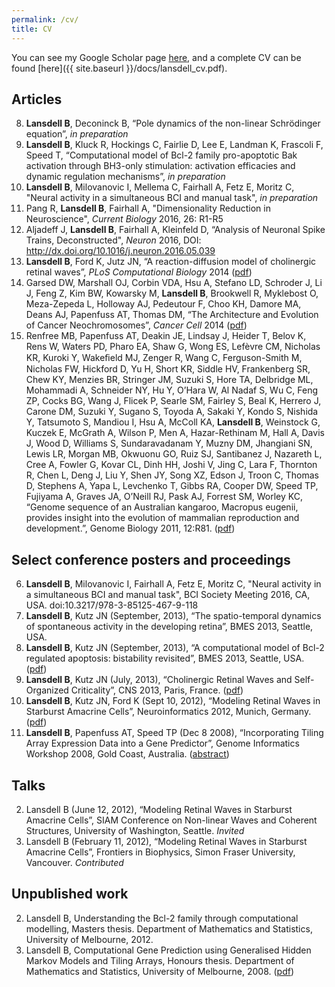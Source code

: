 ```yaml
---
permalink: /cv/
title: CV
---
```


You can see my Google Scholar page [here](https://scholar.google.com/citations?user=vM_KsrQAAAAJ&hl=en), and a complete CV can be found [here]({{ site.baseurl }}/docs/lansdell_cv.pdf).

## Articles

8. **Lansdell B**, Deconinck B, “Pole dynamics of the non-linear Schrödinger equation”, *in preparation*
7. **Lansdell B**, Kluck R, Hockings C, Fairlie D, Lee E, Landman K, Frascoli F, Speed T, “Computational model of Bcl-2 family pro-apoptotic Bak activation through BH3-only stimulation: activation efficacies and dynamic regulation mechanisms”, *in preparation*
6. **Lansdell B**, Milovanovic I, Mellema C, Fairhall A, Fetz E, Moritz C, "Neural activity in a simultaneous BCI and manual task", *in preparation*
5. Pang R, **Lansdell B**, Fairhall A, "Dimensionality Reduction in Neuroscience", *Current Biology* 2016, 26: R1-R5
4. Aljadeff J, **Lansdell B**, Fairhall A, Kleinfeld D, “Analysis of Neuronal Spike Trains, Deconstructed", *Neuron* 2016, DOI: http://dx.doi.org/10.1016/j.neuron.2016.05.039 
3. **Lansdell B**, Ford K, Jutz JN, “A reaction-diffusion model of cholinergic retinal waves”, *PLoS Computational Biology* 2014 ([pdf]({{site.baseurl}}/docs/retinalwaves.pdf))
2. Garsed DW, Marshall OJ, Corbin VDA, Hsu A, Stefano LD, Schroder J, Li J, Feng Z, Kim BW, Kowarsky M, **Lansdell B**, Brookwell R, Myklebost O, Meza-Zepeda L, Holloway AJ, Pedeutour F, Choo KH, Damore MA, Deans AJ, Papenfuss AT, Thomas DM, “The Architecture and Evolution of Cancer Neochromosomes”, *Cancer Cell* 2014 ([pdf]({{site.baseurl}}/docs/neochromosomes.pdf))
1. Renfree MB, Papenfuss AT, Deakin JE, Lindsay J, Heider T, Belov K, Rens W, Waters PD, Pharo EA, Shaw G, Wong ES, Lefèvre CM, Nicholas KR, Kuroki Y, Wakeﬁeld MJ, Zenger  R, Wang C, Ferguson-Smith M, Nicholas FW, Hickford D, Yu H, Short KR, Siddle HV, Frankenberg SR, Chew KY, Menzies BR, Stringer JM, Suzuki S, Hore TA, Delbridge ML, Mohammadi A, Schneider NY, Hu Y, O’Hara W, Al Nadaf S, Wu C, Feng ZP, Cocks BG, Wang J, Flicek P, Searle SM, Fairley S, Beal K, Herrero J, Carone DM, Suzuki Y, Sugano S, Toyoda A, Sakaki Y, Kondo S, Nishida Y, Tatsumoto S, Mandiou I, Hsu A, McColl KA, **Lansdell B**, Weinstock G, Kuczek E, McGrath A, Wilson P, Men A, Hazar-Rethinam M, Hall A, Davis J, Wood D, Williams S, Sundaravadanam Y, Muzny DM, Jhangiani SN, Lewis LR, Morgan MB, Okwuonu GO, Ruiz SJ, Santibanez J, Nazareth L, Cree A, Fowler G, Kovar CL, Dinh HH, Joshi V, Jing C, Lara F, Thornton R, Chen L, Deng J, Liu Y, Shen JY, Song XZ, Edson J, Troon C, Thomas D, Stephens A, Yapa L, Levchenko T, Gibbs RA, Cooper DW, Speed TP, Fujiyama A, Graves JA, O’Neill RJ, Pask AJ, Forrest SM, Worley KC, “Genome sequence of an Australian kangaroo, Macropus eugenii, provides insight into the evolution of mammalian reproduction and development.”, Genome Biology 2011, 12:R81. ([pdf]({{site.baseurl}}/docs/tammar.pdf))

## Select conference posters and proceedings

6. **Lansdell B**, Milovanovic I, Fairhall A, Fetz E, Moritz C, "Neural activity in a simultaneous BCI and manual task", BCI Society Meeting 2016, CA, USA. doi:10.3217/978-3-85125-467-9-118
5. **Lansdell B**, Kutz JN (September, 2013), “The spatio-temporal dynamics of spontaneous activity in the developing retina”, BMES 2013, Seattle, USA.
4. **Lansdell B**, Kutz JN (September, 2013), “A computational model of Bcl-2 regulated apoptosis: bistability revisited”, BMES 2013, Seattle, USA. ([pdf]({{site.baseurl}}/docs/lansdell_BMES.pdf))
3. **Lansdell B**, Kutz JN (July, 2013), “Cholinergic Retinal Waves and Self-Organized Criticality”, CNS 2013, Paris, France. ([pdf]({{site.baseurl}}/docs/LansdellCNS2013.pdf))
2. **Lansdell B**, Kutz JN, Ford K (Sept 10, 2012), “Modeling Retinal Waves in Starburst Amacrine Cells”, Neuroinformatics 2012, Munich, Germany. ([pdf]({{site.baseurl}}/docs/ICNF2012poster.pdf))
1. **Lansdell B**, Papenfuss AT, Speed TP (Dec 8 2008), “Incorporating Tiling Array Expression Data into a Gene Predictor”, Genome Informatics Workshop 2008, Gold Coast, Australia. ([abstract]({{site.baseurl}}/docs/giw2008poster_submission_103.pdf))

## Talks

2. Lansdell B (June 12, 2012), “Modeling Retinal Waves in Starburst Amacrine Cells”, SIAM Conference on Non-linear Waves and Coherent Structures, University of Washington, Seattle. *Invited*
1. Lansdell B (February 11, 2012), “Modeling Retinal Waves in Starburst Amacrine Cells”, Frontiers in Biophysics, Simon Fraser University, Vancouver. *Contributed*

## Unpublished work

2. Lansdell B, Understanding the Bcl-2 family through computational modelling, Masters thesis. Department of Mathematics and Statistics, University of Melbourne, 2012.
1. Lansdell B, Computational Gene Prediction using Generalised Hidden Markov Models and Tiling Arrays, Honours thesis. Department of Mathematics and Statistics, University of Melbourne, 2008. ([pdf]({{site.baseurl}}/docs/honours_thesis.pdf))
